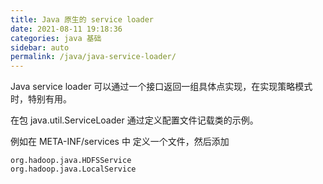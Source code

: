```yaml
---
title: Java 原生的 service loader
date: 2021-08-11 19:18:36
categories: java 基础
sidebar: auto
permalink: /java/java-service-loader/
---
```


Java service loader 可以通过一个接口返回一组具体点实现，在实现策略模式时，特别有用。

在包 java.util.ServiceLoader 通过定义配置文件记载类的示例。

例如在 META-INF/services 中 定义一个文件，然后添加

```
org.hadoop.java.HDFSService
org.hadoop.java.LocalService
```
